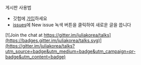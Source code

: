 게시판 사용법
* 깃헙에 [가입](https://github.com/join)하세요
* [issues](https://github.com/juliakorea/talks/issues)에 New issue 녹색 버튼을 클릭하여 새로운 글을 씁니다


[![Join the chat at https://gitter.im/juliakorea/talks](https://badges.gitter.im/juliakorea/talks.svg)](https://gitter.im/juliakorea/talks?utm_source=badge&utm_medium=badge&utm_campaign=pr-badge&utm_content=badge)
